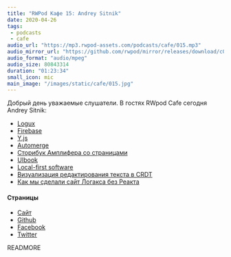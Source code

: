 ```yaml
---
title: "RWPod Кафе 15: Andrey Sitnik"
date: 2020-04-26
tags:
 - podcasts
 - cafe
audio_url: "https://mp3.rwpod-assets.com/podcasts/cafe/015.mp3"
audio_mirror_url: "https://github.com/rwpod/mirror/releases/download/c015/015.mp3"
audio_format: "audio/mpeg"
audio_size: 80843314
duration: "01:23:34"
small_icon: mic
main_image: "/images/static/cafe/015.jpg"
---
```


Добрый день уважаемые слушатели. В гостях RWpod Cafe сегодня Andrey Sitnik:

 - [Logux](https://logux.io/)
 - [Firebase](https://firebase.google.com/)
 - [Y.js](http://y-js.org/)
 - [Automerge](https://github.com/automerge/automerge)
 - [Сторибук Амплифера со страницами](https://amplifr.com/uikit/#AnalyticsPage:ru)
 - [UIbook](https://github.com/vrizo/uibook)
 - [Local-first software](https://www.inkandswitch.com/local-first.html)
 - [Визуализация редактирования текста в CRDT](https://text-crdt-compare.surge.sh/)
 - [Как мы сделали сайт Логакса без Реакта](https://evilmartians.com/chronicles/new-home-for-logux-pouring-love-into-an-oss-documentation-website)


#### Страницы

 - [Сайт](https://sitnik.ru/ru/)
 - [Github](https://github.com/ai)
 - [Facebook](https://www.facebook.com/andrey.sitnik)
 - [Twitter](https://twitter.com/andrey_sitnik)

READMORE
